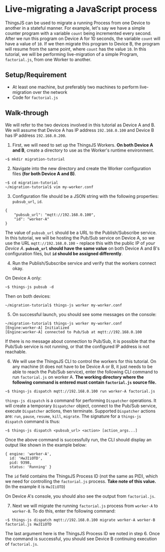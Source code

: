 # Live-migrating a JavaScript process

ThingsJS can be used to migrate a running Process from one Device to another in a stateful manner. For example, let's say we have a simple counter program with a variable `count` being incremented every second. After we run this program on Device A for 10 seconds, the variable `count` will have a value of `10`. If we then migrate this program to Device B, the program will resume from the same point, where `count` has the value `10`. In this tutorial, we will be performing live-migration of a simple Program, `factorial.js`, from one Worker to another.


## Setup/Requirement

* At least one machine, but preferably two machines to perform live-migration over the network
* Code for `factorial.js`


## Walk-through

We will refer to the two devices involved in this tutorial as Device A and B. We will assume that Device A has IP address `192.168.0.100` and Device B has IP address `192.168.0.200`.

1. First, we will need to set up the ThingsJS Workers. **On both Device A and B**, create a directory to use as the Worker's runtime environment.

```
~$ mkdir migration-tutorial
```


2. Navigate into the new directory and create the Worker configuration files **(for both Device A and B)**.

```
~$ cd migration-tutorial
~/migration-tutorial$ vim my-worker.conf
```


3. Configuration file should be a JSON string with the following properties: `pubsub_url`, `id`.

```
{
	"pubsub_url": "mqtt://192.168.0.100",
	"id": "worker-A"
}
```

The value of `pubsub_url` should be a URL to the Publish/Subscribe service. In this tutorial, we will be hosting the Pub/Sub service on Device A, so we use the URL `mqtt://192.168.0.100` - replace this with the public IP of *your Device A*. **`pubsub_url` should have the same value** on both Device A and B's configuration files, but **`id` should be assigned differently**.


4. Run the Publish/Subscribe service and verify that the workers connect okay.

On Device A only:

```
~$ things-js pubsub -d
```

Then on both devices:

```
~/migration-tutorial$ things-js worker my-worker.conf
```


5. On successful launch, you should see some messages on the console:

```
~/migration-tutorial$ things-js worker my-worker.conf
[Engine:worker-A] Initialized
[Engine:worker-A] connected to Pub/Sub at mqtt://192.168.0.100
```

If there is no message about connection to Pub/Sub, it is possible that the Pub/Sub service is not running, or that the configured IP address is not reachable.


6. We will use the ThingsJS CLI to control the workers for this tutorial. On any machine (it does not have to be Device A or B, it just needs to be able to reach the Pub/Sub service), enter the following CLI command to run `factorial.js` on worker A. **The working directory where the following command is entered must contain `factorial.js` source file.**

```
~$ things-js dispatch mqtt://192.168.0.100 run worker-A factorial.js
```

`things-js dispatch` is a command for performing `Dispatcher` operations. It will create a temporary `Dispatcher` object, connect to the Pub/Sub service, execute `Dispatcher` actions, then terminate. Supported `Dispatcher` actions are: `run`, `pause`, `resume`, `kill`, `migrate`. The signature for a `things-js dispatch` command is thus:

```
~$ things-js dispatch <pubsub_url> <action> [action_args...]
```

Once the above command is successfully run, the CLI should display an output like shown in the example below:
```
{ engine: 'worker-A',
  id: 'HwJIiOTD',
  pid: 9398,
  status: 'Running' }
```
The `id` field contains the ThingsJS Process ID (not the same as PID), which we need for controlling the `factorial.js` process. **Take note of this value.** (In the example it is `HwJIiOTD`)

On Device A's console, you should also see the output from `factorial.js`.


7. Next we will migrate the running `factorial.js` process from `worker-A` to `worker-B`. To do this, enter the following command:

```
~$ things-js dispatch mqtt://192.168.0.100 migrate worker-A worker-B factorial.js HwJIiOTD
```

The last argument here is the ThingsJS Process ID we noted in step 6. Once the command is successful, you should see Device B continuing execution of `factorial.js`.